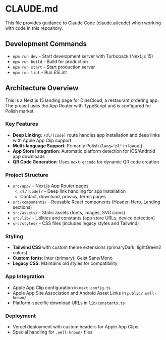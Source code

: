 # CLAUDE.md

This file provides guidance to Claude Code (claude.ai/code) when working with code in this repository.

## Development Commands

- `npm run dev` - Start development server with Turbopack (Next.js 15)
- `npm run build` - Build for production
- `npm run start` - Start production server
- `npm run lint` - Run ESLint

## Architecture Overview

This is a Next.js 15 landing page for DineCloud, a restaurant ordering app. The project uses the App Router with TypeScript and is configured for Polish market.

### Key Features
- **Deep Linking**: `/dl/[code]` route handles app installation and deep links with Apple App Clip support
- **Multi-language Support**: Primarily Polish (`lang="pl"` in layout)
- **App Store Integration**: Automatic platform detection for iOS/Android app downloads
- **QR Code Generation**: Uses `next-qrcode` for dynamic QR code creation

### Project Structure
- `src/app/` - Next.js App Router pages
  - `dl/[code]/` - Deep link handling for app installation
  - Contact, download, privacy, terms pages
- `src/components/` - Reusable React components (Header, Hero, Landing sections)
- `src/assets/` - Static assets (fonts, images, SVG icons)
- `src/lib/` - Utilities and constants (app store URLs, device detection)
- `src/styles/` - CSS files (includes legacy styles and Tailwind)

### Styling
- **Tailwind CSS** with custom theme extensions (primaryDark, lightGreen2 colors)
- **Custom fonts**: Inter (primary), Geist Sans/Mono
- **Legacy CSS**: Maintains old styles for compatibility

### App Integration
- Apple App Clip configuration in `next.config.ts`
- Apple App Site Association and Android Asset Links in `public/.well-known/`
- Platform-specific download URLs in `lib/constants.ts`

### Deployment
- Vercel deployment with custom headers for Apple App Clips
- Special handling for `.well-known/` files